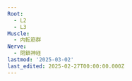 ```yaml
---
Root:
  - L2
  - L3
Muscle:
  - 内転筋群
Nerve:
  - 閉鎖神経
lastmod: '2025-03-02'
last_edited: 2025-02-27T00:00:00.000Z
---
```



